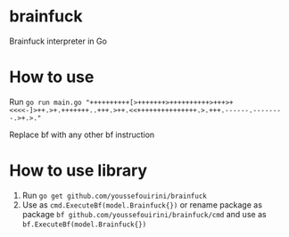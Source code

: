 # brainfuck
Brainfuck interpreter in Go

# How to use
Run `go run main.go "++++++++++[>+++++++>++++++++++>+++>+<<<<-]>++.>+.+++++++..+++.>++.<<+++++++++++++++.>.+++.------.--------.>+.>."`

Replace bf with any other bf instruction

# How to use library
1. Run `go get github.com/youssefouirini/brainfuck`
2. Use as `cmd.ExecuteBf(model.Brainfuck{})` or rename package as package `bf github.com/youssefouirini/brainfuck/cmd` and use as `bf.ExecuteBf(model.Brainfuck{})`
